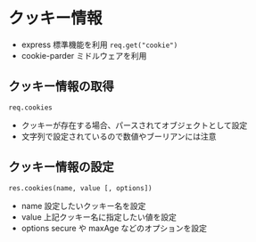 # クッキー情報

- express 標準機能を利用
  `req.get("cookie")`
- cookie-parder ミドルウェアを利用

## クッキー情報の取得

`req.cookies`

- クッキーが存在する場合、パースされてオブジェクトとして設定
- 文字列で設定されているので数値やブーリアンには注意

## クッキー情報の設定

`res.cookies(name, value [, options])`

- name
  設定したいクッキー名を設定
- value
  上記クッキー名に指定したい値を設定
- options
  secure や maxAge などのオプションを設定
